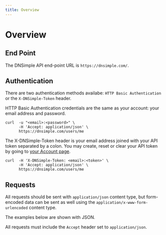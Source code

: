 ```yaml
---
title: Overview
---
```


# Overview


## End Point

The DNSimple API end-point URL is `https://dnsimple.com/`.


## Authentication

There are two authentication methods availabe: `HTTP Basic Authentication` or the `X-DNSimple-Token` header.

HTTP Basic Authentication credentials are the same as your account: your email address and password.

    curl  -u "<email>:<password>" \
          -H 'Accept: application/json' \
          https://dnsimple.com/users/me

The X-DNSimple-Token header is your email address joined with your API token separated by a colon. You may create, reset or clear your API token by going to [your Account page](https://dnsimple.com/account).

    curl  -H 'X-DNSimple-Token: <email>:<token>' \
          -H 'Accept: application/json' \
          https://dnsimple.com/users/me


## Requests

All requests should be sent with `application/json` content type, but form-encoded data can be sent as well using the `application/x-www-form-urlencoded` content type.

The examples below are shown with JSON.

All requests must include the `Accept` header set to `application/json`.
